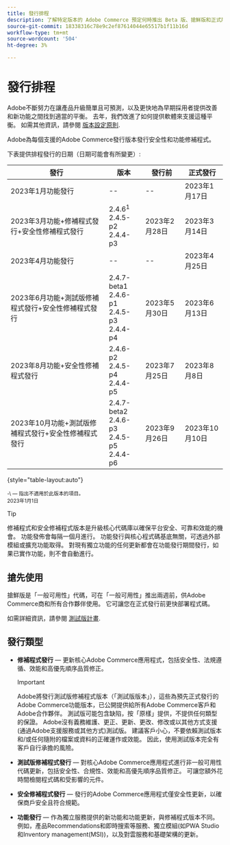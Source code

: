 ```yaml
---
title: 發行排程
description: 了解特定版本的 Adobe Commerce 預定何時推出 Beta 版、搶鮮版和正式版本。
source-git-commit: 18338316c78e9c2ef87614044e65517b1f11b16d
workflow-type: tm+mt
source-wordcount: '504'
ht-degree: 3%

---
```



# 發行排程

Adobe不斷努力在讓產品升級簡單且可預測，以及更快地為早期採用者提供改善和新功能之間找到適當的平衡。 去年，我們改進了如何提供軟體來支援這種平衡。 如需其他資訊，請參閱 [版本設定原則](versioning-policy.md).

Adobe為每個支援的Adobe Commerce發行版本發行安全性和功能修補程式。

下表提供排程發行的日期（日期可能會有所變更）:

| 發行 | 版本 | 發行前 | 正式發行 |
|--------------------------------------------------------------------|-------------------------------------------------|--------------------|----------------------|
| 2023年1月功能發行 | \-\- | \-\- | 2023年1月17日 |
| 2023年3月功能+修補程式發行+安全性修補程式發行 | 2.4.6<sup>1</sup><br>2.4.5-p2<br>2.4.4-p3 | 2023年2月28日 | 2023年3月14日 |
| 2023年4月功能發行 | \-\- | \-\- | 2023年4月25日 |
| 2023年6月功能+測試版修補程式發行+安全性修補程式發行 | 2.4.7-beta1<br>2.4.6-p1<br>2.4.5-p3<br>2.4.4-p4 | 2023年5月30日 | 2023年6月13日 |
| 2023年8月功能+安全性修補程式發行 | 2.4.6-p2<br>2.4.5-p4<br>2.4.4-p5 | 2023年7月25日 | 2023年8月8日 |
| 2023年10月功能+測試版修補程式發行+安全性修補程式發行 | 2.4.7-beta2<br>2.4.6-p3<br>2.4.5-p5<br>2.4.4-p6 | 2023年9月26日 | 2023年10月10日 |

{style=&quot;table-layout:auto&quot;}

<sup>\-\ — 指出不適用於此版本的項目。</sup><br>
<sup>2023年1月1日</sup><br>

>[!TIP]
>
>修補程式和安全修補程式版本是升級核心代碼庫以確保平台安全、可靠和效能的機會。 功能發佈會每隔一個月進行。 功能發行與核心程式碼基底無關，可透過外部模組或擴充功能取得。 對現有獨立功能的任何更新都會在功能發行期間發行，如果已實作功能，則不會自動進行。

## 搶先使用

搶鮮版是「一般可用性」代碼，可在「一般可用性」推出兩週前，供Adobe Commerce商和所有合作夥伴使用。 它可讓您在正式發行前更快部署程式碼。

如需詳細資訊，請參閱 [測試版計畫](beta-program.md).

## 發行類型

- **修補程式發行** — 更新核心Adobe Commerce應用程式，包括安全性、法規遵循、效能和高優先順序品質修正。

   >[!IMPORTANT]
   >
   >Adobe將發行測試版修補程式版本（「測試版版本」），這些為預先正式發行的Adobe Commerce功能版本，已公開提供給所有Adobe Commerce客戶和Adobe合作夥伴。 測試版可能包含缺陷，按「原樣」提供，不提供任何類型的保證。 Adobe沒有義務維護、更正、更新、更改、修改或以其他方式支援(通過Adobe支援服務或其他方式)測試版。 建議客戶小心，不要依賴測試版本和/或任何隨附的檔案或資料的正確運作或效能。 因此，使用測試版本完全有客戶自行承擔的風險。

- **測試版修補程式發行** — 對核心Adobe Commerce應用程式進行非一般可用性代碼更新，包括安全性、合規性、效能和高優先順序品質修正。 可讓您額外花時間檢閱程式碼和受影響的元件。
- **安全修補程式發行** — 發行的Adobe Commerce應用程式僅安全性更新，以確保商戶安全且符合規範。
- **功能發行** — 作為獨立服務提供的新功能和功能更新，與修補程式版本不同。 例如，產品Recommendations和即時搜索等服務、獨立模組(如PWA Studio和Inventory management(MSI))，以及對雲服務和基礎架構的更新。
